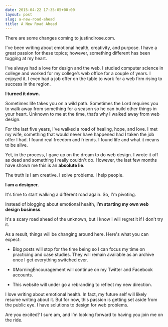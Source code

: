 ```yaml
---
date: 2015-04-22 17:35:05+00:00
layout: post
slug: a-new-road-ahead
title: A New Road Ahead
---
```


There are some changes coming to justindirose.com.





I've been writing about emotional health, creativity, and purpose. I have a great passion for these topics; however, something different has been tugging at my heart.





I've always had a love for design and the web. I studied computer science in college and worked for my college’s web office for a couple of years. I enjoyed it. I even had a job offer on the table to work for a web firm rising to success in the region.





**I turned it down.**





Sometimes life takes you on a wild path. Sometimes the Lord requires you to walk away from something for a season so he can build other things in your heart. Unknown to me at the time, that’s why I walked away from web design.





For the last five years, I've walked a road of healing, hope, and love. I met my wife, something that would never have happened had I taken the job offer I had. I found real freedom and friends. I found life and what it means to be alive.





Yet, in the process, I gave up on the dream to do web design. I wrote it off as dead and something I really couldn't do. However, the last few months have shown me this is an **absolute lie**.





The truth is I am creative. I solve problems. I help people.





**I am a designer.**





It's time to start walking a different road again. So, I'm pivoting.





Instead of blogging about emotional health, **I’m starting my own web design business**.  





It's a scary road ahead of the unknown, but I know I will regret it if I don't try it.





As a result, things will be changing around here. Here's what you can expect:







  * Blog posts will stop for the time being so I can focus my time on practicing and case studies. They will remain available as an archive once I get everything switched over.


  * #MorningEncouragement will continue on my Twitter and Facebook accounts.


  * This website will under go a rebranding to reflect my new direction.





I love writing about emotional health. In fact, my future self will likely resume writing about it. But for now, this passion is getting set aside from the public eye. I have solutions to design for web problems.





Are you excited? I sure am, and I’m looking forward to having you join me on the ride.
